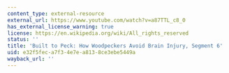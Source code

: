 ```yaml
---
content_type: external-resource
external_url: https://www.youtube.com/watch?v=a87TTL_c8_0
has_external_license_warning: true
license: https://en.wikipedia.org/wiki/All_rights_reserved
status: ''
title: 'Built to Peck: How Woodpeckers Avoid Brain Injury, Segment 6'
uid: e32f5fec-a7f3-4e7e-a813-8ce3ebe5449a
wayback_url: ''
---
```

